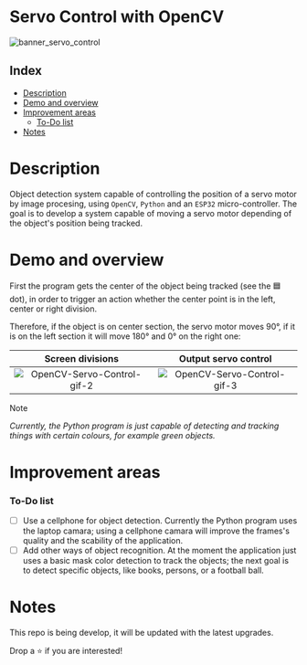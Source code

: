 # Servo Control with OpenCV

![banner_servo_control](https://github.com/RodrigoSturm14/OpenCV-Servo-Control/assets/105557226/f62486fe-020a-428e-a8f9-9e4de00b499e)

## Index

* [Description](#description)
* [Demo and overview](#demo-and-overview)
* [Improvement areas](#improvement-areas)
  * [To-Do list](#to-do-list)
* [Notes](#notes)
  

# Description
Object detection system capable of controlling the position of a servo motor by image procesing, using `OpenCV`, `Python` and an `ESP32` micro-controller. The goal is to develop a system capable of moving a servo motor depending of the object's position being tracked.

# Demo and overview

First the program gets the center of the object being tracked (see the 🟦 dot), in order to trigger an action whether the center point is in the left, center or right division.

Therefore, if the object is on center section, the servo motor moves 90°, if it is on the left section it will move 180° and 0° on the right one:

| Screen divisions | Output servo control |
|         :---:            |          :---:         |
| ![OpenCV-Servo-Control-gif-2](https://github.com/RodrigoSturm14/OpenCV-Servo-Control/assets/105557226/3e4fdc53-e15a-4dc7-a14f-8782b5f251d0) | ![OpenCV-Servo-Control-gif-3](https://github.com/RodrigoSturm14/OpenCV-Servo-Control/assets/105557226/6aea2f0b-82d0-4a21-b5ea-f60aa27ef148) |

> [!NOTE]
> 
> _Currently, the Python program is just capable of detecting and tracking things with certain colours, for example green objects._

# Improvement areas
### To-Do list
- [ ] Use a cellphone for object detection. Currently the Python program uses the laptop camara; using a cellphone camara will improve the frames's quality and the scability of the application.
- [ ] Add other ways of object recognition. At the moment the application just uses a basic mask color detection to track the objects; the next goal is to detect specific objects, like books, persons, or a football ball.

# Notes
This repo is being develop, it will be updated with the latest upgrades.

Drop a ⭐ if you are interested!

